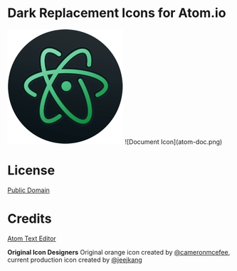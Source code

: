# Dark Replacement Icons for Atom.io
<img src="atom.png" width="260px"/>
![Document Icon](atom-doc.png)

# License
[Public Domain](http://creativecommons.org/publicdomain/mark/1.0/)

# Credits
[Atom Text Editor](https://atom.io/)

__Original Icon Designers__ Original orange icon created by [@cameronmcefee](https://github.com/cameronmcefee), current production icon created by [@jeejkang](https://github.com/jeejkang)
